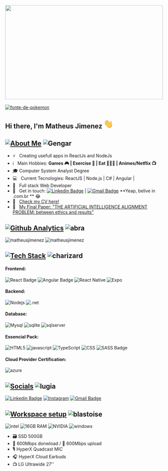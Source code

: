 <img width="100%" height="300px" src="https://staticdelivery.nexusmods.com/images/1151/6050893-1472831060.gif">


<a href="https://fontmeme.com/pt/fonte-de-pokemon/"><img src="https://fontmeme.com/permalink/211030/bbe1fa7547a15b9a1626c7f4dca57119.png" alt="fonte-de-pokemon" border="0"></a>

## Hi there, I'm Matheus Jimenez <img src="/assets/waving.gif" height="30px" alt="Hi there" />

## [![About Me](https://fontmeme.com/permalink/211030/80325692b5d103a0529077ecafa88e1a.png)](https://fontmeme.com/pt/fonte-de-pokemon/) ![Gengar](https://img.pokemondb.net/sprites/black-white/anim/normal/gengar.gif)
- :zap: &nbsp; Creating usefull apps in ReactJs and NodeJs 
- ℹ &nbsp; Main Hobbies: **Games 🎮 | Exercise 🏃 | Eat 🍝🍖🍣 | Animes/Netflix 📺**
- 🎓 Computer System Analyst Degree
- :computer: &nbsp; Current Tecnologies: ReactJS | Node.js | C# | Angular |
- 💬  &nbsp; Full stack Web Developer
- :email: &nbsp; Get in touch: [![Linkedin Badge](https://img.shields.io/badge/-MatheusJimenezFalzetta-blue?style=flat-square&logo=Linkedin&logoColor=white&link=https://www.linkedin.com/in/matheus-jimenez-falzetta-55b09117b/)](https://www.linkedin.com/in/matheus-jimenez-falzetta-55b09117b/) 
| 
[![Gmail Badge](https://img.shields.io/badge/-matheus.jimenez@hotmail.com.br-c14438?style=flat-square&logo=Gmail&logoColor=white&link=mailto:matheus.jimenez@hotmail.com.br)](mailto:matheus.jimenez@hotmail.com.br) **Yeap, belive in .com.br ** :joy:
- 📄  &nbsp;  <a href="https://1drv.ms/b/s!AqAK-lG2Xovhh7MLqc7VnlFFIwF1_g?e=8uoDHR" target="_blank">Check my CV here!</a>
- 📃  &nbsp;  <a href="https://1drv.ms/b/s!AqAK-lG2Xovhh7d6oK0qtyXCzsk7gA?e=EJXlDR" target="_blank">My Final Paper: "THE ARTIFICIAL INTELLIGENCE ALIGNMENT PROBLEM: between ethics and results"</a>

## [![Github Analytics](https://fontmeme.com/permalink/211027/be6fb00c112c4f841169e0e77ea27a3a.png)](https://fontmeme.com/pt/fonte-de-pokemon/) ![abra](https://img.pokemondb.net/sprites/black-white/anim/normal/abra.gif)
<p align="left">
  <img height="160em" src="https://github-readme-stats.vercel.app/api?username=matheusjimenez&show_icons=true&theme=slateorange&title_color=f34213&text_color=0c0c0c&icon_color=0c0c0c&locale=en&hide_border=true&bg_color=bbb8b2" alt="matheusjimenez" />
  <img height="160em" src="https://github-readme-stats.vercel.app/api/top-langs?username=matheusjimenez&show_icons=true&theme=slateorange&title_color=f34213&text_color=0c0c0c&icon_color=0c0c0c&layout=compact&hide_border=true&bg_color=bbb8b2" alt="matheusjimenez" />
</p>

## [![Tech Stack](https://fontmeme.com/permalink/211027/50b50884f8ad587c57f541cd88670895.png)](https://fontmeme.com/pt/fonte-de-pokemon/) ![charizard](https://img.pokemondb.net/sprites/black-white/anim/normal/charizard.gif)
#### Frontend:
![React Badge](https://img.shields.io/badge/React-20232A?style=for-the-badge&logo=react&logoColor=61DAFB)
![Angular Badge](https://img.shields.io/badge/Angular-20232A?style=for-the-badge&logo=angular&logoColor=61DAFB)
![React Native](https://img.shields.io/badge/React_Native-20232A?style=for-the-badge&logo=react&logoColor=61DAFB)
![Expo](https://img.shields.io/badge/Expo-1B1F23?style=for-the-badge&logo=expo&logoColor=white)

#### Backend:
![Nodejs](https://img.shields.io/badge/Node.js-339933?style=for-the-badge&logo=nodedotjs&logoColor=white)
![.net](https://img.shields.io/badge/C%23_.net-339933?style=for-the-badge&logo=c-sharp&logoColor=white)

#### Database:
![Mysql](https://img.shields.io/badge/MySQL-005C84?style=for-the-badge&logo=mysql&logoColor=white)
![sqlite](https://img.shields.io/badge/SQLite-005C84?style=for-the-badge&logo=sqlite&logoColor=white)
![sqlserver](https://img.shields.io/badge/Microsoft%20SQL%20Server-CC2927?style=for-the-badge&logo=microsoft%20sql%20server&logoColor=white)


#### Essencial Pack:
![HTML5](https://img.shields.io/badge/HTML5-E34F26?style=for-the-badge&logo=html5&logoColor=white)
![javascript](https://img.shields.io/badge/JavaScript-323330?style=for-the-badge&logo=javascript&logoColor=F7DF1E)
![TypeScript](https://img.shields.io/badge/TypeScript-007ACC?style=for-the-badge&logo=typescript&logoColor=white)
![CSS](https://img.shields.io/badge/CSS3-1572B6?style=for-the-badge&logo=css3&logoColor=white)
![SASS Badge](https://img.shields.io/badge/Sass-CC6699?style=for-the-badge&logo=sass&logoColor=white)

#### Cloud Provider Certification:
![azure](https://img.shields.io/badge/Microsoft_AZ_900-0089D6?style=for-the-badge&logo=microsoft-azure&logoColor=white)

## [![Socials](https://fontmeme.com/permalink/211030/49a0f1f61571ebc9a0e45c29bb068731.png)](https://fontmeme.com/pt/fonte-de-pokemon/) ![lugia](https://img.pokemondb.net/sprites/black-white/anim/normal/lugia.gif)
 [![Linkedin Badge](https://img.shields.io/badge/-Linkedin-121214?style=flat&logo=linkedin&logoColor=1572B6)](https://www.linkedin.com/in/matheus-jimenez-falzetta-55b09117b/)
  <a href="https://www.instagram.com/matheusjimenez/" target="_blank"><img src="https://img.shields.io/badge/-Instagram-121214?style=flat&logo=instagram" alt="Instagram"></a>
[![Gmail Badge](https://img.shields.io/badge/-matheus.jimenez@hotmail.com.br-121214?style=flat-square&logo=Gmail&logoColor=1572B6&link=mailto:matheus.jimenez@hotmail.com.br)](mailto:matheus.jimenez@hotmail.com.br)

## [![Workspace setup](https://fontmeme.com/permalink/211030/27ee570a55dfb46674be71c7a03412db.png)](https://fontmeme.com/pt/fonte-de-pokemon/) ![blastoise](https://img.pokemondb.net/sprites/black-white/anim/normal/blastoise.gif)
![intel](https://img.shields.io/badge/Intel-Core_i5_11400H-0071C5?style=for-the-badge&logo=intel&logoColor=white)
![16GB RAM](https://img.shields.io/badge/16GB-RAM-0071C5?style=for-the-badge&logo=memoria-ram&logoColor=white)
![NVIDIA](https://img.shields.io/badge/NVIDIA-GTX_3050-76B900?style=for-the-badge&amp;logo=nvidia&amp;logoColor=white)
![windows](https://img.shields.io/badge/Windows_11-0078D6?style=for-the-badge&logo=windows&logoColor=white)
- 🗃 SSD 500GB
- 🔽 600Mbps donwload / 🔼 600Mbps upload
- 🎙 HyperX Quadcast MIC
- 🎧 HyperX Cloud Earbuds
- 📺 LG Ultrawide 27''


